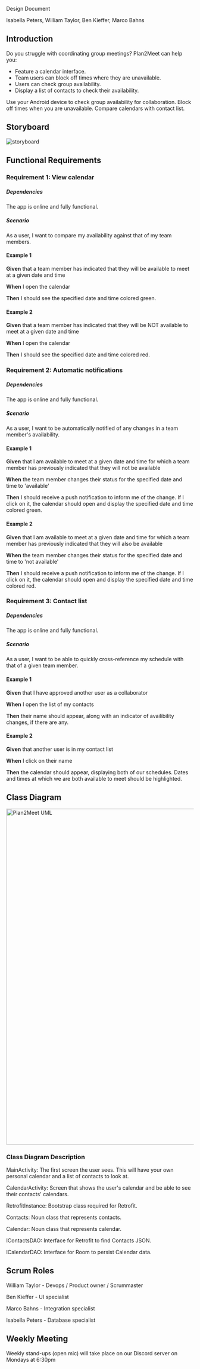 Design Document  

Isabella Peters, William Taylor, Ben Kieffer, Marco Bahns

## Introduction 

Do you struggle with coordinating group meetings? Plan2Meet can help you:  

-	Feature a calendar interface.
-	Team users can block off times where they are unavailable. 
-	Users can check group availability.  
-	Display a list of contacts to check their availability. 

Use your Android device to check group availability for collaboration.  Block off times when you are unavailable.  Compare calendars with contact list.  


## Storyboard

![storyboard](https://user-images.githubusercontent.com/26129706/170889214-7aadf1a0-872a-489e-bed5-3c8253ff1261.PNG)

## Functional Requirements
### Requirement 1: View calendar
##### Dependencies
The app is online and fully functional.
##### Scenario
As a user, I want to compare my availability against that of my team members.
#### Example 1
**Given** that a team member has indicated that they will be available to meet at a given date and time

**When** I open the calendar

**Then** I should see the specified date and time colored green.

#### Example 2
**Given** that a team member has indicated that they will be NOT available to meet at a given date and time

**When** I open the calendar

**Then** I should see the specified date and time colored red.

### Requirement 2: Automatic notifications
##### Dependencies
The app is online and fully functional.
##### Scenario
As a user, I want to be automatically notified of any changes in a team member's availability.
#### Example 1
**Given** that I am available to meet at a given date and time for which a team member has previously indicated that they will not be available

**When** the team member changes their status for the specified date and time to 'available'

**Then** I should receive a push notification to inform me of the change. If I click on it, the calendar should open and display the specified date and time colored green.

#### Example 2
**Given** that I am available to meet at a given date and time for which a team member has previously indicated that they will also be available

**When** the team member changes their status for the specified date and time to 'not available'

**Then** I should receive a push notification to inform me of the change. If I click on it, the calendar should open and display the specified date and time colored red.

### Requirement 3: Contact list
##### Dependencies
The app is online and fully functional.
##### Scenario
As a user, I want to be able to quickly cross-reference my schedule with that of a given team member.
#### Example 1
**Given** that I have approved another user as a collaborator

**When** I open the list of my contacts

**Then** their name should appear, along with an indicator of availibility changes, if there are any.

#### Example 2
**Given** that another user is in my contact list

**When** I click on their name

**Then** the calendar should appear, displaying both of our schedules. Dates and times at which we are both available to meet should be highlighted.



## Class Diagram 
<img width="899" alt="Plan2Meet UML" src="https://user-images.githubusercontent.com/75335175/170771795-79826cec-5df5-48ac-8948-d8dffe7167a8.png">

### Class Diagram Description

MainActivity: The first screen the user sees.  This will have your own personal calendar and a list of contacts to look at. 

CalendarActivity: Screen that shows the user's calendar and be able to see their contacts' calendars.  

RetrofitInstance: Bootstrap class required for Retrofit. 

Contacts: Noun class that represents contacts. 

Calendar: Noun class that represents calendar. 

IContactsDAO: Interface for Retrofit to find Contacts JSON.

ICalendarDAO: Interface for Room to persist Calendar data. 


## Scrum Roles

William Taylor - Devops / Product owner / Scrummaster

Ben Kieffer - UI specialist

Marco Bahns - Integration specialist

Isabella Peters - Database specialist

## Weekly Meeting

Weekly stand-ups (open mic) will take place on our Discord server on Mondays at 6:30pm
